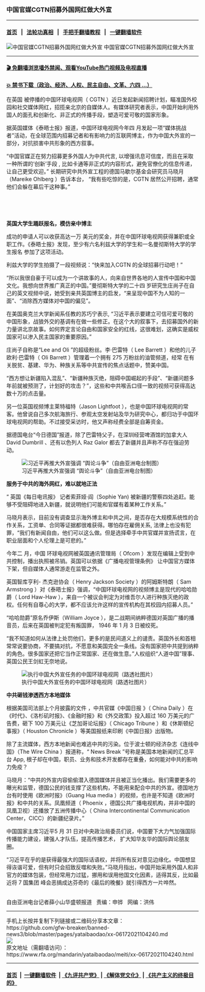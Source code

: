 ### 中国官媒CGTN招募外国网红做大外宣
------------------------

#### [首页](https://github.com/gfw-breaker/banned-news3/blob/master/README.md) &nbsp;&nbsp;|&nbsp;&nbsp; [法轮功真相](https://github.com/begood0513/basic/blob/master/README.md)  &nbsp;&nbsp;|&nbsp;&nbsp; [手把手翻墙教程](https://github.com/gfw-breaker/guides/wiki)  &nbsp;&nbsp;|&nbsp;&nbsp; [一键翻墙软件](https://github.com/gfw-breaker/nogfw/blob/master/README.md)  



<div id="headerimg">
 <img alt="中国官媒CGTN招募外国网红做大外宣" src="https://www.rfa.org/mandarin/yataibaodao/meiti/xx-06172021104240.html/@@images/ef36c98d-5a23-4ca6-9ea6-3da44cf08a0a.jpeg" title="中国官媒CGTN招募外国网红做大外宣"/>
 <span class="lead_image_caption">
  中国官媒CGTN招募外国网红做大外宣
 </span>
 <!-- zoomattribute -->
</div>

<hr/>


#### [ 🎬  免翻墙浏览墙外禁闻、观看YouTube热门视频及电视直播](https://github.com/gfw-breaker/HelloWorld)

#### [ 💥  禁书下载（政治、经济、人权、民主自由、文革、六四 ...）](https://github.com/gfw-breaker/books/blob/master/README.md)

<div id="storytext">
 <p>
 </p>
 <p>
  在英国
  <a href="https://www.secretchina.com/news/gb/tag/%E8%8B%B1%E5%9B%BD">
   <span>
   </span>
  </a>
  <span>
   被停播的中国环球电视网（
  </span>
  CGTN
  <span>
   ）近日发起新闻招聘计划，瞄准国外校园和社交媒体网红，招揽亲北京的自媒体人。有媒体研究者表示，中国开始利用外国人的面孔和创新化、非正式的传播手段，塑造可爱可敬的国家形象。
  </span>
 </p>
 <p>
  据英国媒体《泰晤士报》报道，中国环球电视网今年四
  <span>
   月发起一项“媒体挑战者”活动，在全球范围内招募记者和有影响力的互联网博主，作为中国大外宣的一部分，对抗损害中共形象的西方叙事。
  </span>
 </p>
 <p>
  “中国官媒正在努力招募更多外国人为中共代言,
  <span>
   以增强讯息可信度，而且在采取一种所谓的‘创新’手段
  </span>
  ,
  <span>
   比如卡通等非正式的内容形式，避免官僚化的信息传递，让自己更受欢迎。”
  </span>
  长期研究中共外宣工程的德国马歇尔基金会研究员马晓月（Mareike Ohlberg
  <span>
   ）告诉本台，
  </span>
  “我有些吃惊的是，CGTN
  <span>
   居然公开招聘，通常他们会躲在幕后干这种事。”
  </span>
 </p>
 <p>
  <br/>
 </p>
 <p>
  <br/>
 </p>
 <p>
  <strong>
   英国大学生踊跃报名，模仿亲中博主
  </strong>
 </p>
 <p>
  成功的申请人可以收获高达一万
  <span>
   美元的奖金，并在中国环球电视网获得兼职或全职工作。《泰晤士报》发现，至少有六名利兹大学的学生和一名曼彻斯特大学的学生报名
  </span>
  参加了这项活动。
 </p>
 <p>
  利兹大学的学生拍摄了一段视频说：“快来加入CGTN
  <span>
   的全球招募行动吧！”
  </span>
 </p>
 <p>
  “所以我很自豪于可以成为一个讲故事的人，向来自世界各地的人宣传中国和中国文化。我想向世界推广真正的中国。”曼彻斯特大学的二十四
  <span>
   岁研究生庄尚子在自己的英文视频中说，她受到亲共英国博主的启发，“来呈现中国不为人知的一面”、“消除西方媒体对中国的偏见”。
  </span>
 </p>
 <p>
  在美国奥克兰大学新闻系任教的苏巧宁表示, “习近平表示要建立可信可爱可敬的中国形象，战狼外交的基调有在做一些修正。在这个大的叙事下，去招募国外的新力量讲北京故事。如何界定言论自由和国家安全的红线，这很难划，这确实是威权国家可以渗入民主国家的重要原因。”
 </p>
 <p>
  庄尚子自称是“Lee and Oli
  <span>
   ”的超级粉丝。李·巴雷特（
  </span>
  Lee Barrett
  <span>
   ）和他的儿子欧利·巴雷特（
  </span>
  Oli Barrett
  <span>
   ）管理着一个拥有
  </span>
  275
  <span>
   万粉丝的油管频道，经常
  </span>
  在有关脱贫、基建、华为、种族关系等中共宣传的焦点话题中，赞美中国。
 </p>
 <p>
  “西方想让新疆陷入混乱”、“新疆种族灭绝，阻碍中国崛起的手段”、“新疆问题多年前就被预测了，计划好的攻击？”，这些和中共喉舌口径一致的视频可获得高达数十万的点击量。
 </p>
 <p>
  另一位英国视频博主莱特福特（Jason Lightfoot
  <span>
   ），也是中国环球电视网的常客。他曾说自己多次航海旅行、参观太空发射站及华为研究中心，都归功于中国环球电视网的帮助。不过接受采访时，他又声称经费全部是自筹资金。
  </span>
 </p>
 <p>
  据德国电台“今日德国”报道，除了巴雷特父子，在深圳经营啤酒馆的加拿大人David Dumbrill
  <span>
   、还有以色列人
  </span>
  Raz Galor
  <span>
   都去了新疆并且声称不存在强迫劳动。
  </span>
 </p>
 <p>
  <span>
   <figure class="image-richtext image-inline captioned" style="width:620px;">
    <img alt="习近平再推大外宣强调 “舆论斗争”（自由亚洲电台制图）" src="https://www.rfa.org/mandarin/yataibaodao/meiti/xx-06172021104240.html/xx0617a.jpg/@@images/9534e3af-0e34-4a69-9c45-113ee9492a29.png" title="xx0617a.jpg"/>
    <figcaption class="image-caption">
     习近平再推大外宣强调 “舆论斗争”（自由亚洲电台制图）
    </figcaption>
    <small>
    </small>
   </figure>
  </span>
 </p>
 <p>
  <strong>
   服务于中共的海外网红，难以就地正法
  </strong>
 </p>
 <p>
  “
  <span>
   英国《每日电讯报》
  </span>
  记者索菲娅·阎（Sophie Yan)
  <span>
   被新疆的警察四处追赶。能够不受阻碍地进入新疆，就说明他们可能和官媒有着某种工作关系。”
  </span>
 </p>
 <p>
  马晓月表示，目前没有调查显示海外博主和中共之间，是否存在大规模系统性的合作关系，工资单、合同等证据都很难获得。哪怕存在雇佣关系,
  <span>
   法律上也没有犯罪，“我们有新闻自由，他们可以这么做。但是选择牵手中共官媒并宣扬谎言，在职业层面和个人伦理上是可悲的。”
  </span>
 </p>
 <p>
  今年二
  <span>
   月，中国
  </span>
  <span>
   环球电视网被英国通讯管理局（
  </span>
  Ofcom
  <span>
   ）发现在编辑上受到中共控制，播出执照被吊销。英国可以依据《广播电视管理条例》
  </span>
  让中国官方媒体下架，但自媒体人通常游走在监管之外。
 </p>
 <p>
  英国智库亨利-
  <span>
   杰克逊协会（
  </span>
  Henry Jackson Society
  <span>
   ）的阿姆斯特朗（
  </span>
  Sam Armstrong
  <span>
   ）对《泰晤士报》强调，“中国环球电视网的视频博主是现代的哈哈勋爵（
  </span>
  Lord Haw-Haw
  <span>
   ），来自一个被议会判定为对维吾尔人进行种族灭绝的政权。任何有自尊心的大学，都不应该允许这样的宣传机构在其校园内招募人员。”
  </span>
 </p>
 <p>
  “哈哈勋爵”原名乔伊斯（William Joyce
  <span>
   ），是二战期间纳粹德国对英国广播的播音员，后来在英国被判定犯有叛国罪，
  </span>
  1946
  <span>
   年
  </span>
  1
  <span>
   月
  </span>
  3
  <span>
   日被绞死。
  </span>
 </p>
 <p>
  “我不知道如何从法律上处罚他们，更多的是民间道义上的谴责。英国外长和首相常常说要协商，不要搞对抗，不愿意和美国完全一条线。没有国家把中共提到纳粹的角色。很多国家还把它当作正常国家、还在做生意。”人权组织“人道中国”理事、英国公民王剑虹无奈地说。
 </p>
 <p>
  <figure class="image-richtext image-inline captioned" style="width:620px;">
   <img alt="执行中国大外宣任务的中国环球电视网（路透社图片）" src="https://www.rfa.org/mandarin/yataibaodao/meiti/xx-06172021104240.html/xx0617.jpg/@@images/2b9d6bbe-0979-4c75-8f0b-6c37ee802438.jpeg" title="xx0617.jpg"/>
   <figcaption class="image-caption">
    执行中国大外宣任务的中国环球电视网（路透社图片）
   </figcaption>
   <small>
   </small>
  </figure>
 </p>
 <p>
  <strong>
   中共砸钱渗透西方本地媒体
  </strong>
 </p>
 <p>
  根据美国司法部上个月披露的文件
  <a href="https://efile.fara.gov/docs/3457-Supplemental-Statement-20210524-34.pdf">
   <span>
   </span>
  </a>
  <span>
   ，中共官媒《中国日报
  </span>
  <a href="https://www.epochtimes.com/gb/tag/%E4%B8%AD%E5%9B%BD%E6%97%A5%E6%8A%A5.html">
   <span>
   </span>
  </a>
  <span>
   》（
  </span>
  China Daily
  <span>
   ）在《时代》、《洛杉矶时报》、《金融时报》和《外交政策》投入超过
  </span>
  160
  <span>
   万美元的广告费，砸下
  </span>
  100
  <span>
   万美元让《芝加哥论坛报》（
  </span>
  Chicago Tribune
  <span>
   ）和《休斯顿纪事报》（
  </span>
  Houston Chronicle
  <span>
   ）等美国报纸来印刷《中国日报》出版物。
  </span>
 </p>
 <p>
  除了主流媒体，西方本地新闻也难逃中共的污染。位于波士顿的经济杂志《连线中国》（The Wire China
  <span>
   ）报道称，“
  </span>
  News Break
  <span>
   ”号称是美国本地新闻的汇总平台
  </span>
  App,
  <span>
   根子却在中国，职员、业务和技术开发都存在重叠，如何能对中共的影响力免疫？
  </span>
 </p>
 <p>
  马晓月：“中共的外宣内容偷偷潜入德国媒体并且被正当化播出。我们需要更多的曝光和监管，德国公民的钱支撑了这些机构，不能用来配合中共的外宣。德国地方台有时使用《欧洲时报》（Guang Hua media
  <span>
   ）的视频，也许是不知道《欧洲时报》和中共的关系。凤凰频道（
  </span>
  Phoenix
  <span>
   ，德国公共广播电视机构，并非中国的凤凰卫视）还播放了五洲传播中心（
  </span>
  China Intercontinental Communication Center，CICC）的新疆纪录片。”
 </p>
 <p>
  中国国家主席习近平5
  <span>
   月
  </span>
  31
  <span>
   日对中央政治局委员们说，中国要下大力气加强国际传播能力建设，建强人才队伍，提高传播艺术，
  </span>
  扩大知华友华的国际舆论朋友圈。
 </p>
 <p>
  “习近平在乎的是获得最强大的国际话语权，并将所有反对意见边缘化。中国想显得诙谐可爱，但有时只会招致反噬和失败。”马晓月指出，中国开始采用外国人和非官方的媒体包装，但经常用力过猛，挪用和误用他国文化因素，适得其反，比如最近将
  <span>
   <span>
    7
    <span>
     国集团
    </span>
   </span>
  </span>
  峰会恶搞成达芬奇的《最后的晚餐》就引得西方一片哗然。
 </p>
 <p>
  <br/>
  自由亚洲电台记者薛小山华盛顿报道   责编：申铧   网编：洪伟
 </p>
</div>

<hr/>
手机上长按并复制下列链接或二维码分享本文章：<br/>
https://github.com/gfw-breaker/banned-news3/blob/master/pages/yataibaodao/xx-06172021104240.md <br/>
<a href='https://github.com/gfw-breaker/banned-news3/blob/master/pages/yataibaodao/xx-06172021104240.md'><img src='https://github.com/gfw-breaker/banned-news3/blob/master/pages/yataibaodao/xx-06172021104240.md.png'/></a> <br/>
原文地址（需翻墙访问）：https://www.rfa.org/mandarin/yataibaodao/meiti/xx-06172021104240.html


------------------------
#### [首页](https://github.com/gfw-breaker/banned-news3/blob/master/README.md) &nbsp;|&nbsp; [一键翻墙软件](https://github.com/gfw-breaker/nogfw/blob/master/README.md) &nbsp;| [《九评共产党》](https://github.com/gfw-breaker/9ping.md/blob/master/README.md#九评之一评共产党是什么) | [《解体党文化》](https://github.com/gfw-breaker/jtdwh.md/blob/master/README.md) | [《共产主义的终极目的》](https://github.com/gfw-breaker/gczydzjmd.md/blob/master/README.md)


<img src='http://gfw-breaker.win/banned-news3/pages/yataibaodao/xx-06172021104240.md' width='0px' height='0px'/>